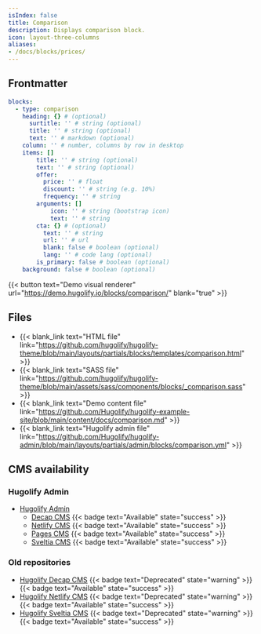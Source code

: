```yaml
---
isIndex: false
title: Comparison
description: Displays comparison block.
icon: layout-three-columns
aliases:
- /docs/blocks/prices/
---
```


## Frontmatter

```yml
blocks:
  - type: comparison
    heading: {} # (optional)
      surtitle: '' # string (optional)
      title: '' # string (optional)
      text: '' # markdown (optional)
    column: '' # number, columns by row in desktop
    items: []
        title: '' # string (optional)
        text: '' # string (optional)
        offer:
          price: '' # float
          discount: '' # string (e.g. 10%)
          frequency: '' # string
        arguments: []
            icon: '' # string (bootstrap icon)
            text: '' # string
        cta: {} # (optional)
          text: '' # string
          url: '' # url
          blank: false # boolean (optional)
          lang: '' # code lang (optional)
        is_primary: false # boolean (optional)
    background: false # boolean (optional)
```

{{< button text="Demo visual renderer" url="https://demo.hugolify.io/blocks/comparison/" blank="true" >}}

## Files

- {{< blank_link text="HTML file" link="https://github.com/hugolify/hugolify-theme/blob/main/layouts/partials/blocks/templates/comparison.html" >}}
- {{< blank_link text="SASS file" link="https://github.com/hugolify/hugolify-theme/blob/main/assets/sass/components/blocks/_comparison.sass" >}}
- {{< blank_link text="Demo content file" link="https://github.com/Hugolify/hugolify-example-site/blob/main/content/docs/comparison.md" >}}
- {{< blank_link text="Hugolify admin file" link="https://github.com/Hugolify/hugolify-admin/blob/main/layouts/partials/admin/blocks/comparison.yml" >}}

## CMS availability

### Hugolify Admin

- [Hugolify Admin](/docs/cms/admin/)
  - [Decap CMS](/docs/cms/admin/cms/decap-cms/) {{< badge text="Available" state="success" >}}
  - [Netlify CMS](/docs/cms/admin/cms/netlify-cms/) {{< badge text="Available" state="success" >}}
  - [Pages CMS](/docs/cms/admin/cms/pages-cms/) {{< badge text="Available" state="success" >}}
  - [Sveltia CMS](/docs/cms/admin/cms/sveltia-cms/) {{< badge text="Available" state="success" >}}

### Old repositories 

- [Hugolify Decap CMS](/docs/cms/decap-cms/) {{< badge text="Deprecated" state="warning" >}} {{< badge text="Available" state="success" >}}
- [Hugolify Netlify CMS](/docs/cms/netlify-cms/) {{< badge text="Deprecated" state="warning" >}} {{< badge text="Available" state="success" >}}
- [Hugolify Sveltia CMS](/docs/cms/sveltia-cms/) {{< badge text="Deprecated" state="warning" >}} {{< badge text="Available" state="success" >}}
